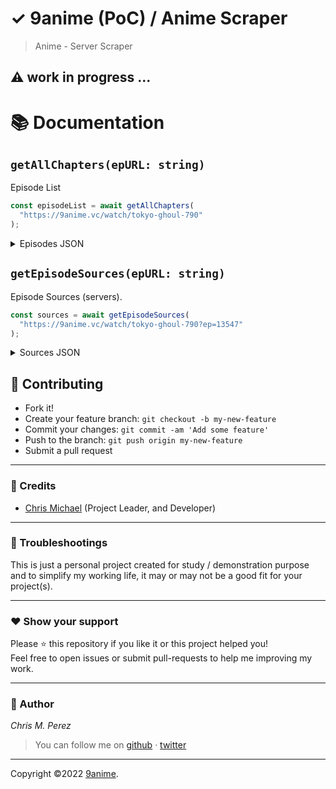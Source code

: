 # ✓ 9anime (PoC) / Anime Scraper

> Anime - Server Scraper

## ⚠️ work in progress ...

# 📚 Documentation

## `getAllChapters(epURL: string)`

Episode List

```ts
const episodeList = await getAllChapters(
  "https://9anime.vc/watch/tokyo-ghoul-790"
);
```

<details>
<summary>Episodes JSON</summary>

```json
[
  {
    "episode": "1",
    "epURL": "https://9anime.vc/watch/tokyo-ghoul-790?ep=13547"
  },
  {
    "episode": "2",
    "epURL": "https://9anime.vc/watch/tokyo-ghoul-790?ep=13548"
  },
  {
    "episode": "3",
    "epURL": "https://9anime.vc/watch/tokyo-ghoul-790?ep=13549"
  },
  {
    "episode": "4",
    "epURL": "https://9anime.vc/watch/tokyo-ghoul-790?ep=13550"
  },
  {
    "episode": "5",
    "epURL": "https://9anime.vc/watch/tokyo-ghoul-790?ep=13551"
  },
  {
    "episode": "6",
    "epURL": "https://9anime.vc/watch/tokyo-ghoul-790?ep=13552"
  },
  {
    "episode": "7",
    "epURL": "https://9anime.vc/watch/tokyo-ghoul-790?ep=13553"
  },
  {
    "episode": "8",
    "epURL": "https://9anime.vc/watch/tokyo-ghoul-790?ep=13554"
  },
  {
    "episode": "9",
    "epURL": "https://9anime.vc/watch/tokyo-ghoul-790?ep=13555"
  },
  {
    "episode": "10",
    "epURL": "https://9anime.vc/watch/tokyo-ghoul-790?ep=13556"
  },
  {
    "episode": "11",
    "epURL": "https://9anime.vc/watch/tokyo-ghoul-790?ep=13557"
  },
  {
    "episode": "12",
    "epURL": "https://9anime.vc/watch/tokyo-ghoul-790?ep=13558"
  }
]
```

</details>

## `getEpisodeSources(epURL: string)`

Episode Sources (servers).

```ts
const sources = await getEpisodeSources(
  "https://9anime.vc/watch/tokyo-ghoul-790?ep=13547"
);
```

<details>
<summary>Sources JSON</summary>

```json
[
  {
    "type": "dub",
    "serverName": "Vidstreaming",
    "server": {
      "sources": [
        {
          "file": "*.m3u8", // m3u8 URL
          "type": "hls"
        }
      ],
      "sourcesBackup": [],
      "tracks": [
        {
          "file": null,
          "kind": "thumbnails"
        }
      ],
      "server": 4
    }
  } // more ...
]
```

</details>

## **:handshake: Contributing**

- Fork it!
- Create your feature branch: `git checkout -b my-new-feature`
- Commit your changes: `git commit -am 'Add some feature'`
- Push to the branch: `git push origin my-new-feature`
- Submit a pull request

---

### **:busts_in_silhouette: Credits**

- [Chris Michael](https://github.com/ChrisMichaelPerezSantiago) (Project Leader, and Developer)

---

### **:anger: Troubleshootings**

This is just a personal project created for study / demonstration purpose and to simplify my working life, it may or may
not be a good fit for your project(s).

---

### **:heart: Show your support**

Please :star: this repository if you like it or this project helped you!\
Feel free to open issues or submit pull-requests to help me improving my work.

---

### **:robot: Author**

_*Chris M. Perez*_

> You can follow me on
> [github](https://github.com/ChrisMichaelPerezSantiago)&nbsp;&middot;&nbsp;[twitter](https://twitter.com/Chris5855M)

---

Copyright ©2022 [9anime](https://github.com/ChrisMichaelPerezSantiago/9anime).

